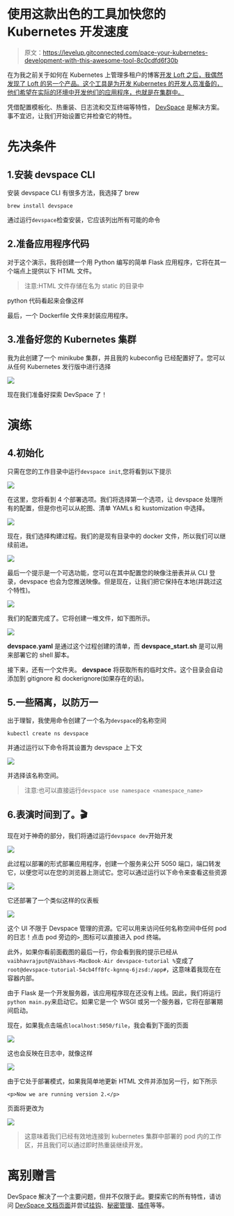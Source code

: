# 使用这款出色的工具加快您的 Kubernetes 开发速度

> 原文：<https://levelup.gitconnected.com/pace-your-kubernetes-development-with-this-awesome-tool-8c0cdfd6f30b>

在为我之前关于如何在 Kubernetes 上管理多租户的博客[开发 Loft 之后，我偶然发现了 Loft 的另一个产品。这个工具是为开发 Kubernetes 的开发人员准备的，他们希望在实际的环境中开发他们的应用程序，也就是在集群中。](https://medium.com/geekculture/how-to-manage-multitenancy-on-kubernetes-62ed5d95fcfc)

凭借配置模板化、热重装、日志流和交互终端等特性， [DevSpace](https://devspace.sh/) 是解决方案。事不宜迟，让我们开始设置它并检查它的特性。

# 先决条件

## 1.安装 devspace CLI

安装 devspace CLI 有很多方法，我选择了 brew

```
brew install devspace
```

通过运行`devspace`检查安装，它应该列出所有可能的命令

## 2.准备应用程序代码

对于这个演示，我将创建一个用 Python 编写的简单 Flask 应用程序，它将在其一个端点上提供以下 HTML 文件。

> 注意:HTML 文件存储在名为 static 的目录中

python 代码看起来会像这样

最后，一个 Dockerfile 文件来封装应用程序。

## 3.准备好您的 Kubernetes 集群

我为此创建了一个 minikube 集群，并且我的 kubeconfig 已经配置好了。您可以从任何 Kubernetes 发行版中进行选择

![](img/0ee398a91c688a3f8ebbefb0b7abbd0b.png)

现在我们准备好探索 DevSpace 了！

# 演练

## 4.初始化

只需在您的工作目录中运行`devspace init`,您将看到以下提示

![](img/86f5c005cd5506fe0ebc16f331a3fe46.png)

在这里，您将看到 4 个部署选项。我们将选择第一个选项，让 devspace 处理所有的配置，但是你也可以从舵图、清单 YAMLs 和 kustomization 中选择。

![](img/52e1fb625f10186da1c226778c833cee.png)

现在，我们选择构建过程。我们的是现有目录中的 docker 文件，所以我们可以继续前进。

![](img/13d894779c78b8c7f15dc94acd793866.png)

最后一个提示是一个可选功能，您可以在其中配置您的映像注册表并从 CLI 登录，devspace 也会为您推送映像。但是现在，让我们把它保持在本地(并跳过这个特性)。

![](img/725cb40b37d310fb3db4c3a57b76827c.png)

我们的配置完成了。它将创建一堆文件，如下图所示。

![](img/4d6e658a3a8f4e569a61e9628cdb44d9.png)

**devspace.yaml** 是通过这个过程创建的清单，而 **devspace_start.sh** 是可以用来部署它的 shell 脚本。

接下来，还有一个文件夹。 **devspace** 将获取所有的临时文件。这个目录会自动添加到 gitignore 和 dockerignore(如果存在的话)。

## 5.一些隔离，以防万一

出于理智，我使用命令创建了一个名为`devspace`的名称空间

```
kubectl create ns devspace
```

并通过运行以下命令将其设置为 devspace 上下文

![](img/037500f4c8c382ea655b71226be26fb3.png)

并选择该名称空间。

> 注意:也可以直接运行`devspace use namespace <namespace_name>`

## 6.表演时间到了。🎬

现在对于神奇的部分，我们将通过运行`devspace dev`开始开发

![](img/58cee6bc3f5a8538cf6024fa5da7ac97.png)

此过程以部署的形式部署应用程序，创建一个服务来公开 5050 端口，端口转发它，以便您可以在您的浏览器上测试它。您可以通过运行以下命令来查看这些资源

![](img/579b42cfee106cf5f041367f09a3c304.png)

它还部署了一个类似这样的仪表板

![](img/db141cb2933c9cfbdaf1c89368861f9f.png)

这个 UI 不限于 Devspace 管理的资源。它可以用来访问任何名称空间中任何 pod 的日志！点击 pod 旁边的`>_`图标可以直接进入 pod 终端。

此外，如果你看前面截图的最后一行，你会看到我的提示已经从`vaibhavrajput@Vaibhavs-MacBook-Air devspace-tutorial %`变成了`root@devspace-tutorial-54cb4ff8fc-kgnnq-6jzsd:/app#`，这意味着我现在在容器内部。

由于 Flask 是一个开发服务器，该应用程序现在还没有上线。因此，我们将运行`python main.py`来启动它。如果它是一个 WSGI 或另一个服务器，它将在部署期间启动。

现在，如果我点击端点`localhost:5050/file`，我会看到下面的页面

![](img/ff313682a973d6cc5e81f5d16a6adbe4.png)

这也会反映在日志中，就像这样

![](img/8fa84ff255d19e28cb1922f83aa4eba5.png)

由于它处于部署模式，如果我简单地更新 HTML 文件并添加另一行，如下所示

```
<p>Now we are running version 2.</p>
```

页面将更改为

![](img/f6a1b59b277f4802b0b371b617a7fc6b.png)

> 这意味着我们已经有效地连接到 kubernetes 集群中部署的 pod 内的工作区，并且我们可以通过即时热重装继续开发。

# 离别赠言

DevSpace 解决了一个主要问题，但并不仅限于此。要探索它的所有特性，请访问 [DevSpace 文档页面](https://devspace.sh/cli/docs/introduction)并尝试[挂钩](https://devspace.sh/cli/docs/configuration/hooks/basics)、[秘密管理](https://devspace.sh/cli/docs/configuration/pullSecrets/basics)、[插件](https://devspace.sh/cli/docs/guides/plugins)等等。